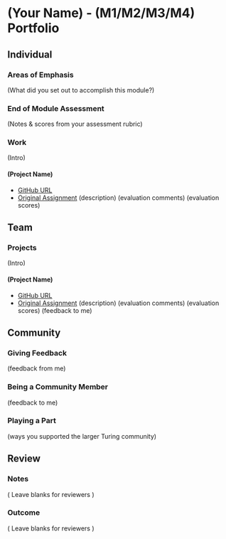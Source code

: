 # (Your Name) - (M1/M2/M3/M4) Portfolio
## Individual
### Areas of Emphasis
(What did you set out to accomplish this module?)
### End of Module Assessment
(Notes & scores from your assessment rubric)
### Work
(Intro)
#### (Project Name)
* [GitHub URL]()
* [Original Assignment]()
(description)
(evaluation comments)
(evaluation scores)
## Team
### Projects
(Intro)
#### (Project Name)
* [GitHub URL]()
* [Original Assignment]()
(description)
(evaluation comments)
(evaluation scores)
(feedback to me)
## Community
### Giving Feedback
(feedback from me)
### Being a Community Member
(feedback to me)
### Playing a Part
(ways you supported the larger Turing community)
## Review
### Notes
( Leave blanks for reviewers )
### Outcome
( Leave blanks for reviewers )
